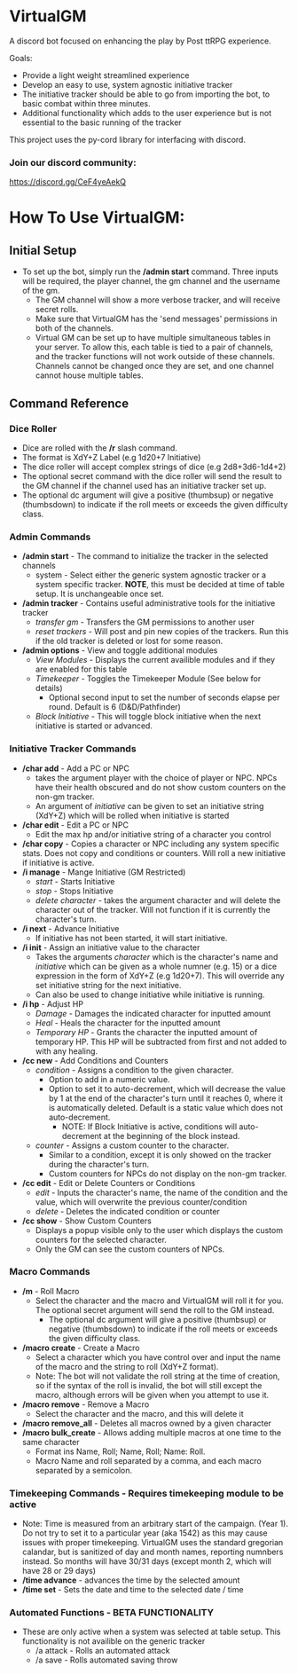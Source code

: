 # VirtualGM

A discord bot focused on enhancing the play by Post ttRPG experience.

Goals:
- Provide a light weight streamlined experience
- Develop an easy to use, system agnostic initiative tracker
- The initiative tracker should be able to go from importing the bot, to basic combat within three minutes.
- Additional functionality which adds to the user experience but is not essential to the basic running of the tracker

This project uses the py-cord library for interfacing with discord. 

### Join our discord community:
https://discord.gg/CeF4yeAekQ

# How To Use VirtualGM:

## Initial Setup
- To set up the bot, simply run the **/admin start** command. Three inputs will be required, the player channel, the gm channel and the username of the gm.
  - The GM channel will show a more verbose tracker, and will receive secret rolls.
  - Make sure that VirtualGM has the 'send messages' permissions in both of the channels.
  - Virtual GM can be set up to have multiple simultaneous tables in your server.  To allow this, each table is tied to a pair of channels, and the tracker functions will not work outside of these channels.  Channels cannot be changed once they are set, and one channel cannot house multiple tables.

## Command Reference

### Dice Roller
- Dice are rolled with the **/r** slash command.
- The format is XdY+Z Label (e.g 1d20+7 Initiative)
- The dice roller will accept complex strings of dice (e.g 2d8+3d6-1d4+2)
- The optional secret command with the dice roller will send the result to the GM channel if the channel used has an initiative tracker set up.
- The optional dc argument will give a positive (thumbsup) or negative (thumbsdown) to indicate if the roll meets or exceeds the given difficulty class.

### Admin Commands
- **/admin start** - The command to initialize the tracker in the selected channels 
  - system - Select either the generic system agnostic tracker or a system specific tracker. **NOTE**, this must be decided at time of table setup. It is unchangeable once set.
- **/admin tracker** - Contains useful administrative tools for the initiative tracker
  - _transfer gm_ - Transfers the GM permissions to another user
  - _reset trackers_ - Will post and pin new copies of the trackers. Run this if the old tracker is deleted or lost for some reason.
- **/admin options** - View and toggle additional modules
  - _View Modules_ - Displays the current availible modules and if they are enabled for this table
  - _Timekeeper_ - Toggles the Timekeeper Module (See below for details)
    - Optional second input to set the number of seconds elapse per round. Default is 6 (D&D/Pathfinder)
  - _Block Initiative_ - This will toggle block initiative when the next initiative is started or advanced.

### Initiative Tracker Commands
 - **/char add** - Add a PC or NPC
   - takes the argument player with the choice of player or NPC. NPCs have their health obscured and do not show custom counters on the non-gm tracker.
   - An argument of _initiative_ can be given to set an initiative string (XdY+Z) which will be rolled when initiative is started
 - **/char edit** - Edit a PC or NPC
   - Edit the max hp and/or initiative string of a character you control
 - **/char copy** - Copies a character or NPC including any system specific stats. Does not copy and conditions or counters. Will roll a new initiative if initiative is active.
 - **/i manage** - Mange Initiative (GM Restricted)
   - _start_ - Starts Initiative
   - _stop_ - Stops Initiative
   - _delete character_ - takes the argument character and will delete the character out of the tracker. Will not function if it is currently the character's turn.
 - **/i next** - Advance Initiative
   - If initiative has not been started, it will start initiative.
 - **/i init** - Assign an initiative value to the character
   - Takes the arguments _character_ which is the character's name and _initiative_ which can be given as a whole numner (e.g. 15) or a dice expression in the form of XdY+Z (e.g 1d20+7). This will override any set initiative string for the next initiative.
   - Can also be used to change initiative while initiative is running.
 - **/i hp** - Adjust HP
   - _Damage_ - Damages the indicated character for inputted amount
   - _Heal_ - Heals the character for the inputted amount
   - _Temporary HP_ - Grants the character the inputted amount of temporary HP. This HP will be subtracted from first and not added to with any healing.
 - **/cc new** - Add Conditions and Counters
   - _condition_ - Assigns a condition to the given character. 
     - Option to add in a numeric value. 
     - Option to set it to auto-decrement, which will decrease the value by 1 at the end of the character's turn until it reaches 0, where it is automatically deleted. Default is a static value which does not auto-decrement.
       - NOTE: If Block Initiative is active, conditions will auto-decrement at the beginning of the block instead.
   - _counter_ - Assigns a custom counter to the character. 
     - Similar to a condition, except it is only showed on the tracker during the character's turn. 
     - Custom counters for NPCs do not display on the non-gm tracker.  
 - **/cc edit** - Edit or Delete Counters or Conditions
   - _edit_ - Inputs the character's name, the name of the condition and the value, which will overwrite the previous counter/condition
   - _delete_ - Deletes the indicated condition or counter
 - **/cc show** - Show Custom Counters
   - Displays a popup visible only to the user which displays the custom counters for the selected character. 
   - Only the GM can see the custom counters of NPCs.
 
### Macro Commands
- **/m** - Roll Macro 
  - Select the character and the macro and VirtualGM will roll it for you. The optional secret argument will send the roll to the GM instead.
    - The optional dc argument will give a positive (thumbsup) or negative (thumbsdown) to indicate if the roll meets or exceeds the given difficulty class.
- **/macro create** - Create a Macro
  - Select a character which you have control over and input the name of the macro and the string to roll (XdY+Z format).
  - Note: The bot will not validate the roll string at the time of creation, so if the syntax of the roll is invalid, the bot will still except the macro, although errors will be given when you attempt to use it.
- **/macro remove** - Remove a Macro
  - Select the character and the macro, and this will delete it
- **/macro remove_all** - Deletes all macros owned by a given character
- **/macro bulk_create** - Allows adding multiple macros at one time to the same character
  - Format ins Name, Roll; Name, Roll; Name: Roll.
  - Macro Name and roll separated by a comma, and each macro separated by a semicolon.

### Timekeeping Commands - Requires timekeeping module to be active
- Note: Time is measured from an arbitrary start of the campaign. (Year 1). Do not try to set it to a particular year (aka 1542) as this may cause issues with proper timekeeping.  VirtualGM uses the standard gregorian calandar, but is sanitized of day and month names, reporting numnbers instead. So months will have 30/31 days (except month 2, which will have 28 or 29 days)
- **/time advance** - advances the time by the selected amount
- **/time set** - Sets the date and time to the selected date / time

### Automated Functions - BETA FUNCTIONALITY
- These are only active when a system was selected at table setup. This functionality is not availible on the generic tracker
  - /a attack - Rolls an automated attack 
  - /a save - Rolls automated saving throw